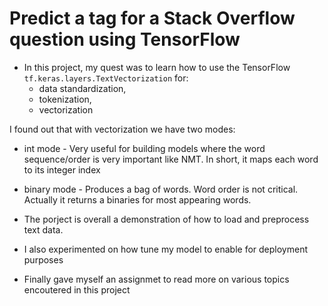# Predict a tag for a Stack Overflow question using TensorFlow

* In this project, my quest was to learn how to use the TensorFlow  `tf.keras.layers.TextVectorization` for:
  * data standardization,
  * tokenization, 
  * vectorization
  
 I found out that with vectorization we have two modes:
  * int mode - Very useful for building models where the word sequence/order is very important like NMT. In short, it maps each word     to its integer index
  * binary mode - Produces a bag of words. Word order is not critical. Actually it returns a binaries for most appearing words.

* The porject is overall a demonstration of how to load and preprocess text data.

* I also experimented on how tune my model to enable for deployment purposes

* Finally gave myself an assignmet to read more on various topics encoutered in this project
